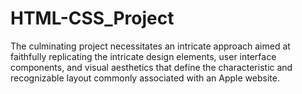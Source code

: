 # HTML-CSS_Project
 The culminating project necessitates an intricate approach aimed at faithfully replicating the intricate design elements, user interface components, and visual aesthetics that define the characteristic and recognizable layout commonly associated with an Apple website.
